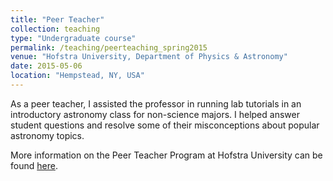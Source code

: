 ```yaml
---
title: "Peer Teacher"
collection: teaching
type: "Undergraduate course"
permalink: /teaching/peerteaching_spring2015
venue: "Hofstra University, Department of Physics & Astronomy"
date: 2015-05-06
location: "Hempstead, NY, USA"
---
```


As a peer teacher, I assisted the professor in running lab tutorials in an introductory astronomy class for non-science majors. I helped answer student questions and resolve some of their misconceptions about popular astronomy topics.

More information on the Peer Teacher Program at Hofstra University can be found [here](https://www.hofstra.edu/about/administration/provost/prov_peerteacher_guidelines.html).
